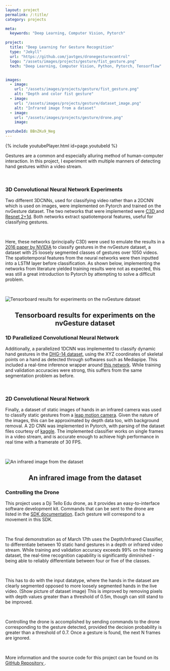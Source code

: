```yaml
---
layout: project
permalink: /:title/
category: projects

meta:
  keywords: "Deep Learning, Computer Vision, Pytorch"

project:
  title: "Deep Learning for Gesture Recognition"
  type: "Jekyll"
  url: "https://github.com/javtges/dronegesturecontrol"
  logo: "/assets/images/projects/gesture/fist_gesture.png"
  tech: "Deep Learning, Computer Vision, Python, Pytorch, Tensorflow"


images:
  - image:
    url: "/assets/images/projects/gesture/fist_gesture.png"
    alt: "Depth and color fist gesture"
  - image:
    url: "/assets/images/projects/gesture/dataset_image.png"
    alt: "Infrared image from a dataset"
  - image:
    url: "/assets/images/projects/gesture/drone.png"
    image:

youtubeId: BBnZKu9_Neg
---
```




{% include youtubePlayer.html id=page.youtubeId %}

<p>Gestures are a common and especially alluring method of human-computer interaction. In this project, I experiment with multiple manners of detecting hand gestures within a video stream. </p>
<br>

<!-- <p>Time-series data struggles with a fundamental challenge in live inference tasks - that is, the problem of segmentation. In a live video stream, there's no definite beginning or end of the gesture, and the time the gesture takes to be performed can be variable.</p>
<br>
<p>
Various solutions to this temporal classification problem exist in the deep learning space, most prominently recurrent neural networks (RNNs) which take multiple inputs - a more traditional input for a CNN layer, and a previous state of the RNN. This is used in models such as LTSMs, wherein memory of previous states is kept, and specific loss functions have been developed for use with these networks, such as CTC: Connectionist Temporal Classification loss, all of which were experimented with in this project.</p>
<br> -->

### 3D Convolutional Neural Network Experiments

<p>
Two different 3DCNNs, used for classifying video rather than a 2DCNN which is used on images, were implemented on Pytorch and trained on the nvGesture dataset. The two networks that were implemented were <a href="https://arxiv.org/abs/1412.0767" target="_blank"><u>C3D</u> </a> and <a href="https://arxiv.org/pdf/1711.11248.pdf" target="_blank"><u>Resnet 2+1d</u></a>. Both networks extract spatiotemporal features, useful for classifying gestures.</p>
<br>

<p>
Here, these networks (principally C3D) were used to emulate the results in a <a href="https://research.nvidia.com/sites/default/files/pubs/2016-06_Online-Detection-and/NVIDIA_R3DCNN_cvpr2016.pdf" target="_blank"><u>2016 paper by NVIDIA</u></a> to classify gestures in the nvGesture dataset, a dataset with 25 loosely segmented classes of gestures over 1050 videos. The spatiotemporal features from the neural networks were then inputted into a LSTM layer before classification. As shown below, implementing the networks from literature yielded training results were not as expected, this was still a great introduction to Pytorch by attempting to solve a difficult problem. </p> <br>

![Tensorboard results for experiments on the nvGesture dataset](/assets/images/projects/gesture/tensorboard.png)
<center><h2>Tensorboard results for experiments on the nvGesture dataset</h2></center>


### 1D Parallelized Convolutional Neural Network <br>

<p> Additionally, a parallelized 1DCNN was implemented to classify dynamic hand gestures in the <a href="http://www-rech.telecom-lille.fr/shrec2017-hand/" target="_blank"><u>DHG-14 dataset</u></a>, using the XYZ coordinates of skeletal points on a hand as detected through softwares such as Mediapipe. This included a real-time inference wrapper around <a href="https://github.com/guillaumephd/deep_learning_hand_gesture_recognition" target="_blank"><u>this network</u></a>. While training and validation accuracies were strong, this suffers from the same segmentation problem as before. </p>
<br>

### 2D Convolutional Neural Network 

<p>
Finally, a dataset of static images of hands in an infrared camera was used to classify static gestures from a <a href="https://www.kaggle.com/gti-upm/leapgestrecog" target="_blank"><u>leap motion camera</u></a>. Given the nature of the images, this can be approximated by depth data too, with background removal. A 2D CNN was implemented in Pytorch, with parsing of the dataset files courtesy of <a href="https://www.kaggle.com/kageyama/keras-hand-gesture-recognition-cnn/notebook" target="_blank"><u>kaggle</u></a>. The implemented classifier works on single frames in a video stream, and is accurate enough to achieve high performance in real time with a framerate of 30 FPS.
</p> <br>

![An infrared image from the dataset](/assets/images/projects/gesture/fist_gesture.png)
<center><h2>An infrared image from the dataset</h2></center>


### Controlling the Drone

<p>
This project uses a Dji Tello Edu drone, as it provides an easy-to-interface software development kit. Commands that can be sent to the drone are listed in the <a href="https://djitellopy.readthedocs.io/en/latest/tello/" target="_blank"> <u>SDK documentation</u></a>. Each gesture will correspond to a movement in this SDK. </p> <br>

<p>
The final demonstration as of March 17th uses the Depth/Infrared Classifier, to differentiate between 10 static hand gestures in a depth or infrared video stream. While training and validation accuracy exceeds 99% on the training dataset, the real-time recognition capability is significantly diminished - being able to reliably differentiate between four or five of the classes.
</p> <br>
<p>
This has to do with the input datatype, where the hands in the dataset are clearly segmented opposed to more loosely segmented hands in the live video. (Show picture of dataset image) This is improved by removing pixels with depth values greater than a threshold of 0.5m, though can still stand to be improved.
</p> <br>
<p>
Controlling the drone is accomplished by sending commands to the drone corresponding to the gesture detected, provided the decision probability is greater than a threshold of 0.7. Once a gesture is found, the next N frames are ignored.
</p> <br>

<p> More information and the source code for this project can be found on its <a href="https://github.com/javtges/dronegesturecontrol" target="_blank"> <u>GitHub Repository</u> </a>.</p> <br>
